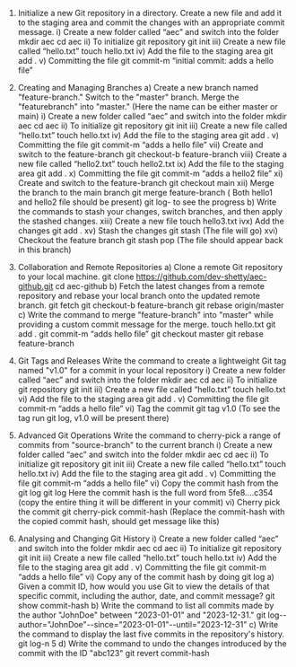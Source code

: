 1) Initialize a new Git repository in a directory. Create a new file and
 add it to the staging area and commit the changes with an
 appropriate commit message.
 i) Create a new folder called “aec” and switch into the folder
 mkdir aec
 cd aec
 ii) To initialize git repository
 git init
 iii) Create a new file called “hello.txt”
 touch hello.txt
 iv) Add the file to the staging area
 git add .
 v) Committing the file
 git commit-m “initial commit: adds a hello file”
2) Creating and Managing Branches
 a) Create a new branch named "feature-branch." Switch to the
 "master" branch. Merge the "featurebranch" into "master."
 (Here the name can be either master or main)
 i) Create a new folder called “aec” and switch into the folder
 mkdir aec
 cd aec
 ii) To initialize git repository
 git init
 iii) Create a new file called “hello.txt”
 touch hello.txt
 iv) Add the file to the staging area
 git add .
 v) Committing the file
 git commit-m “adds a hello file”
 vii) Create and switch to the feature-branch
 git checkout-b feature-branch
 viii) Create a new file called “hello2.txt”
 touch hello2.txt
 ix) Add the file to the staging area
 git add .
 x) Committing the file
 git commit-m “adds a hello2 file”
 xi) Create and switch to the feature-branch
 git checkout main
xii) Merge the branch to the main branch
 git merge feature-branch
 ( Both hello1 and hello2 file should be present)
 git log- to see the progress
 b) Write the commands to stash your changes, switch branches, and
 then apply the stashed changes.
 xiii) Create a new file
 touch hello3.txt
 ivx) Add the changes
 git add .
 xv) Stash the changes
 git stash
 (The file will go)
 xvi) Checkout the feature branch
 git stash pop
 (The file should appear back in this branch)
3) Collaboration and Remote Repositories
 a) Clone a remote Git repository to your local machine.
 git clone https://github.com/dev-shetty/aec-github.git
 cd aec-github
 b) Fetch the latest changes from a remote repository and rebase your
 local branch onto the updated remote branch.
 git fetch
 git checkout-b feature-branch
 git rebase origin/master
 c) Write the command to merge "feature-branch" into "master" while
 providing a custom commit message for the merge.
 touch hello.txt
 git add .
 git commit-m “adds hello file”
 git checkout master
 git rebase feature-branch
4) Git Tags and Releases Write the command to create a lightweight Git
 tag named "v1.0" for a commit in your local repository
 i) Create a new folder called “aec” and switch into the folder
 mkdir aec
 cd aec
 ii) To initialize git repository
 git init
 iii) Create a new file called “hello.txt”
 touch hello.txt
 vi) Add the file to the staging area
 git add .
 v) Committing the file
 git commit-m “adds a hello file”
 vi) Tag the commit
 git tag v1.0
 (To see the tag run git log, v1.0 will be present there)
5) Advanced Git Operations Write the command to cherry-pick a range
 of commits from "source-branch" to the current branch
 i) Create a new folder called “aec” and switch into the folder
 mkdir aec
 cd aec
 ii) To initialize git repository
 git init
 iii) Create a new file called “hello.txt”
 touch hello.txt
 iv) Add the file to the staging area
 git add .
 v) Committing the file
 git commit-m “adds a hello file”
 vi) Copy the commit hash from the git log
 git log
 Here the commit hash is the full word from 5fe8….c354 (copy the entire
 thing it will be different in your commit)
 vi) Cherry pick the commit
 git cherry-pick commit-hash
 (Replace the commit-hash with the copied commit hash, should get
 message like this)

6) Analysing and Changing Git History
 i) Create a new folder called “aec” and switch into the folder
 mkdir aec
 cd aec
 ii) To initialize git repository
 git init
 iii) Create a new file called “hello.txt”
 touch hello.txt
 iv) Add the file to the staging area
 git add .
 v) Committing the file
 git commit-m “adds a hello file”
 vi) Copy any of the commit hash by doing
 git log
 a) Given a commit ID, how would you use Git to view the details of that
 specific commit, including the author, date, and commit message?
 git show commit-hash
 b) Write the command to list all commits made by the author "JohnDoe"
 between "2023-01-01" and "2023-12-31."
 git log--author="JohnDoe"--since="2023-01-01"--until="2023-12-31"
 c) Write the command to display the last five commits in the repository's
 history.
 git log-n 5
d) Write the command to undo the changes introduced by the commit
 with the ID "abc123"
 git revert commit-hash
